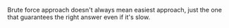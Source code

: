 Brute force approach doesn't always mean easiest approach, just the one that guarantees the right answer even if it's slow.